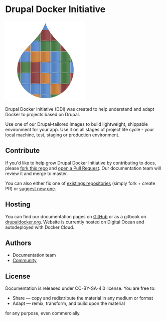 Drupal Docker Initiative
==================

![DDI Logo][logo]

Drupal Docker Initiative (DDI) was created to help understand and adapt Docker to projects based on Drupal.

Use one of our Drupal-tailored images to build lightweight, shippable environment for your app. Use it on all stages of project life cycle - your local machine, test, staging or production environment.

## Contribute

If you'd like to help grow Drupal Docker Initiative by contributing to docs, please [fork this repo](https://github.com/drupal-docker/docs#fork-destination-box) and [open a Pull Request](https://github.com/drupal-docker/docs/compare). 
Our documentation team will review it and merge to master.

You can also either fix one of [existings repositories](https://github.com/drupal-docker) (simply fork + create PR) or [suggest new one](https://github.com/drupal-docker/docs/issues/new).

## Hosting

You can find our documentation pages on [GitHub](https://github.com/drupal-docker/docs) or as a gitbook on [drupaldocker.org](https://drupaldocker.org). Website is currently hosted on Digital Ocean and autodeployed with Docker Cloud.

## Authors
- Documentation team
- [Community](https://github.com/drupal-docker/docs/graphs/contributors)

## License

Documentation is released under CC-BY-SA-4.0 license. You are free to:
- Share — copy and redistribute the material in any medium or format
- Adapt — remix, transform, and build upon the material

for any purpose, even commercially.

[logo]: gitbook/images/logo-alpha4.png "DDI Logo"

